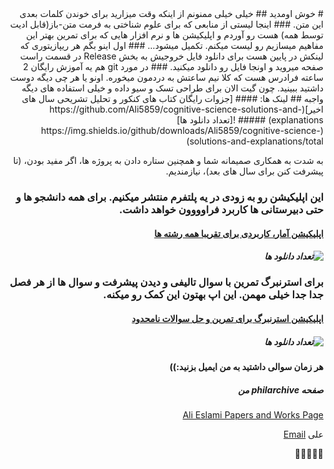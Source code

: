 <div dir="rtl">
# خوش اومدید
## خیلی خیلی ممنونم از اینکه وقت میزارید برای خوندن کلمات بعدی این متن.
### اینجا لیستی از منابعی که برای علوم شناختی به فرمت متن-باز(قابل ادیت توسط همه) هست رو آوردم و اپلیکیشن ها و نرم افزار هایی که برای تمرین بهتر این مفاهیم میسازیم رو لیست میکنم. تکمیل میشود...
### اول اینو بگم هر ریپازیتوری که لینکش در پایین هست برای دانلود فایل خروجیش به بخش Release در قسمت راست صفحه میروید و اونجا فایل رو دانلود میکنید.
### در مورد git هم یه آموزش رایگان 2 ساعته فرادرس هست که کلا نیم ساعتش به دردمون میخوره. اونو یا هر چی دیگه دوست داشتید ببینید. چون گیت الان برای طراحی تسک و سیو داده و خیلی استفاده های دیگه واجبه
## لینک ها:
#### [جزوات رایگان کتاب های کنکور و تحلیل تشریحی سال های اخیر](https://github.com/Ali5859/cognitive-science-solutions-and-explanations)
##### ![تعداد دانلود ها](https://img.shields.io/github/downloads/Ali5859/cognitive-science-solutions-and-explanations/total)

به شدت به همکاری صمیمانه شما و همچنین ستاره دادن به پروژه ها، اگر مفید بودن، (تا پیشرفت کنن برای سال های بعد)، نیازمندیم.
### این اپلیکیشن رو به زودی در یه پلتفرم منتشر میکنیم. برای همه دانشجو ها و حتی دبیرستانی ها کاربرد فراوووون خواهد داشت.
#### [اپلیکیشن آمار، کاربردی برای تقریبا همه رشته ها](https://github.com/Ali5859/AI-Engineering-Statistics-Tutor-Eslami)
##### ![تعداد دانلود ها](https://img.shields.io/github/downloads/Ali5859/AI-Engineering-Statistics-Tutor-Eslami/total)

### برای استرنبرگ تمرین با سوال تالیفی و دیدن پیشرفت و سوال ها از هر فصل جدا جدا خیلی مهمن. این اپ بهتون این کمک رو میکنه.

#### [اپلیکیشن استرنبرگ برای تمرین و حل سوالات نامحدود](https://github.com/Ali5859/sternberg-cognitive-psychology-quiz-app)
##### ![تعداد دانلود ها](https://img.shields.io/github/downloads/Ali5859/sternberg-cognitive-psychology-quiz-app/total)


#### هر زمان سوالی داشتید به من ایمیل بزنید:))
##### صفحه philarchive من
[Ali Eslami Papers and Works Page](https://philpeople.org/profiles/abolhassan-ali-eslami/)


علی
[Email](abolhassaneslami@gmail.com)

💖💖💖💖💖

</div>






